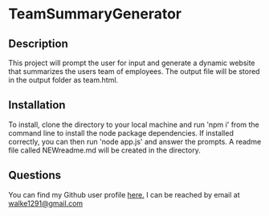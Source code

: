# TeamSummaryGenerator

## Description
This project will prompt the user for input and generate a dynamic website that summarizes the users team of employees. The output file will be stored in the output folder as team.html.

## Installation
<a name="installation"></a>
To install, clone the directory to your local machine and run 'npm i' from the command line to install the node package dependencies. If installed correctly, you can then run 'node app.js' and answer the prompts. A readme file called NEWreadme.md will be created in the directory.

## Questions
<a name="questions"></a>
You can find my Github user profile [here.](https://github.com/calebkw91)
I can be reached by email at walke1291@gmail.com